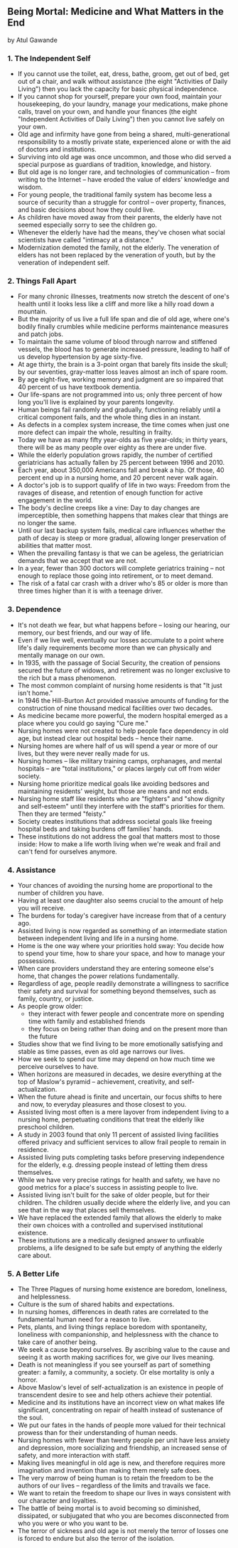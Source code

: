 ## Being Mortal: Medicine and What Matters in the End

by Atul Gawande

### 1. The Independent Self

* If you cannot use the toilet, eat, dress, bathe, groom, get out of bed, get out of a chair, and walk without assistance (the eight  "Activities of Daily Living") then you lack the capacity for basic physical independence.
* If you cannot shop for yourself, prepare your own food, maintain your housekeeping, do your laundry, manage your medications, make phone calls, travel on your own, and handle your finances (the eight "Independent Activities of Daily Living") then you cannot live safely on your own.
* Old age and infirmity have gone from being a shared, multi-generational responsibility to a mostly private state, experienced alone or with the aid of doctors and institutions.
* Surviving into old age was once uncommon, and those who did served a special purpose as guardians of tradition, knowledge, and history.
* But old age is no longer rare, and technologies of communication – from writing to the Internet – have eroded the value of elders' knowledge and wisdom.
* For young people, the traditional family system has become less a source of security than a struggle for control – over property, finances, and basic decisions about how they could live.
* As children have moved away from their parents, the elderly have not seemed especially sorry to see the children go.
* Whenever the elderly have had the means, they've chosen what social scientists have called "intimacy at a distance."
* Modernization demoted the family, not the elderly. The veneration of elders has not been replaced by the veneration of youth, but by the veneration of independent self.

### 2. Things Fall Apart

* For many chronic illnesses, treatments now stretch the descent of one's health until it looks less like a cliff and more like a hilly road down a mountain.
* But the majority of us live a full life span and die of old age, where one's bodily finally crumbles while medicine performs maintenance measures and patch jobs.
* To maintain the same volume of blood through narrow and stiffened vessels, the blood has to generate increased pressure, leading to half of us develop hypertension by age sixty-five.
* At age thirty, the brain is a 3-point organ that barely fits inside the skull; by our seventies, gray-matter loss leaves almost an inch of spare room.
* By age eight-five, working memory and judgment are so impaired that 40 percent of us have textbook dementia.
* Our life-spans are not programmed into us; only three percent of how long you'll live is explained by your parents longevity.
* Human beings fail randomly and gradually, functioning reliably until a critical component fails, and the whole thing dies in an instant.
* As defects in a complex system increase, the time comes when just one more defect can impair the whole, resulting in frailty.
* Today we have as many fifty year-olds as five year-olds; in thirty years, there will be as many people over eighty as there are under five.
* While the elderly population grows rapidly, the number of certified geriatricians has actually fallen by 25 percent between 1996 and 2010.
* Each year, about 350,000 Americans fall and break a hip. Of those, 40 percent end up in a nursing home, and 20 percent never walk again.
* A doctor's job is to support qualify of life in two ways: Freedom from the ravages of disease, and retention of enough function for active engagement in the world.
* The body's decline creeps like a vine: Day to day changes are imperceptible, then something happens that makes clear that things are no longer the same.
* Until our last backup system fails, medical care influences whether the path of decay is steep or more gradual, allowing longer preservation of abilities that matter most.
* When the prevailing fantasy is that we can be ageless, the geriatrician demands that we accept that we are not.
* In a year, fewer than 300 doctors will complete geriatrics training – not enough to replace those going into retirement, or to meet demand.
* The risk of a fatal car crash with a driver who's 85 or older is more than three times higher than it is with a teenage driver.

### 3. Dependence

* It's not death we fear, but what happens before – losing our hearing, our memory, our best friends, and our way of life.
* Even if we live well, eventually our losses accumulate to a point where life's daily requirements become more than we can physically and mentally manage on our own.
* In 1935, with the passage of Social Security, the creation of pensions secured the future of widows, and retirement was no longer exclusive to the rich but a mass phenomenon.
* The most common complaint of nursing home residents is that "It just isn't home."
* In 1946 the Hill-Burton Act provided massive amounts of funding for the construction of nine thousand medical facilities over two decades.
* As medicine became more powerful, the modern hospital emerged as a place where you could go saying "Cure me."
* Nursing homes were not created to help people face dependency in old age, but instead clear out hospital beds – hence their name.
* Nursing homes are where half of us will spend a year or more of our lives, but they were never really made for us.
* Nursing homes – like military training camps, orphanages, and mental hospitals – are "total institutions," or places largely cut off from wider society.
* Nursing home prioritize medical goals like avoiding bedsores and maintaining residents' weight, but those are means and not ends.
* Nursing home staff like residents who are "fighters" and "show dignity and self-esteem" until they interfere with the staff's priorities for them. Then they are termed "feisty."
* Society creates institutions that address societal goals like freeing hospital beds and taking burdens off families' hands.
* These institutions do not address the goal that matters most to those inside: How to make a life worth living when we're weak and frail and can't fend for ourselves anymore.

### 4. Assistance

* Your chances of avoiding the nursing home are proportional to the number of children you have.
* Having at least one daughter also seems crucial to the amount of help you will receive.
* The burdens for today's caregiver have increase from that of a century ago.
* Assisted living is now regarded as something of an intermediate station between independent living and life in a nursing home.
* Home is the one way where your priorities hold sway: You decide how to spend your time, how to share your space, and how to manage your possessions.
* When care providers understand they are entering someone else's home, that changes the power relations fundamentally.
* Regardless of age, people readily demonstrate a willingness to sacrifice their safety and survival for something beyond themselves, such as family, country, or justice.
* As people grow older:
  * they interact with fewer people and concentrate more on spending time with family and established friends
  * they focus on being rather than doing and on the present more than the future
* Studies show that we find living to be more emotionally satisfying and stable as time passes, even as old age narrows our lives.
* How we seek to spend our time may depend on how much time we perceive ourselves to have.
* When horizons are measured in decades, we desire everything at the top of Maslow's pyramid – achievement, creativity, and self-actualization.
* When the future ahead is finite and uncertain, our focus shifts to here and now, to everyday pleasures and those closest to you.
* Assisted living most often is a mere layover from independent living to a nursing home, perpetuating conditions that treat the elderly like preschool children.
* A study in 2003 found that only 11 percent of assisted living facilities offered privacy and sufficient services to allow frail people to remain in residence.
* Assisted living puts completing tasks before preserving independence for the elderly, e.g. dressing people instead of letting them dress themselves.
* While we have very precise ratings for health and safety, we have no good metrics for a place's success in assisting people to live.
* Assisted living isn't built for the sake of older people, but for their children. The children usually decide where the elderly live, and you can see that in the way that places sell themselves.
* We have replaced the extended family that allows the elderly to make their own choices with a controlled and supervised institutional existence.
* These institutions are a medically designed answer to unfixable problems, a life designed to be safe but empty of anything the elderly care about.

### 5. A Better Life

* The Three Plagues of nursing home existence are boredom, loneliness, and helplessness.
* Culture is the sum of shared habits and expectations.
* In nursing homes, differences in death rates are correlated to the fundamental human need for a reason to live.
* Pets, plants, and living things replace boredom with spontaneity, loneliness with companionship, and helplessness with the chance to take care of another being.
* We seek a cause beyond ourselves. By ascribing value to the cause and seeing it as worth making sacrifices for, we give our lives meaning.
* Death is not meaningless if you see yourself as part of something greater: a family, a community, a society. Or else mortality is only a horror.
* Above Maslow's level of self-actualization is an existence in people of transcendent desire to see and help others achieve their potential.
* Medicine and its institutions have an incorrect view on what makes life significant, concentrating on repair of health instead of sustenance of the soul.
* We put our fates in the hands of people more valued for their technical prowess than for their understanding of human needs.
* Nursing homes with fewer than twenty people per unit have less anxiety and depression, more socializing and friendship, an increased sense of safety, and more interaction with staff.
* Making lives meaningful in old age is new, and therefore requires more imagination and invention than making them merely safe does.
* The very marrow of being human is to retain the freedom to be the authors of our lives – regardless of the limits and travails we face.
* We want to retain the freedom to shape our lives in ways consistent with our character and loyalties.
* The battle of being mortal is to avoid becoming so diminished, dissipated, or subjugated that who you are becomes disconnected from who you were or who you want to be.
* The terror of sickness and old age is not merely the terror of losses one is forced to endure but also the terror of the isolation.
